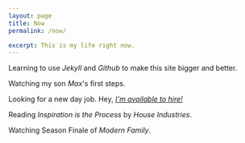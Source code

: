 ```yaml
---
layout: page
title: Now
permalink: /now/

excerpt: This is my life right now.
---
```



Learning to use *Jekyll* and *Github* to make this site bigger and better.

Watching my son *Max*'s first steps.

Looking for a new day job. Hey, [*I'm available to hire!*](https://efless.co)

Reading *Inspiration is the Process* by *House Industries*.

Watching Season Finale of *Modern Family*.
